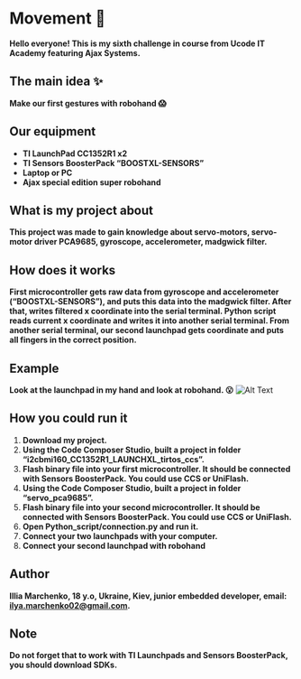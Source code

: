 # Movement :wave:

**Hello everyone! This is my sixth challenge in course from Ucode IT Academy featuring Ajax Systems.**

## The main idea  ✨

**Make our first gestures with robohand :scream:**

## Our equipment

-   **TI LaunchPad CC1352R1 x2**
-   **TI Sensors BoosterPack “BOOSTXL-SENSORS”**
-   **Laptop or PC**
-   **Ajax special edition super robohand**

## What is my project about

**This project was made to gain knowledge about servo-motors, servo-motor driver PCA9685, gyroscope, accelerometer, madgwick filter.**

## How does it works

**First microcontroller gets raw data from gyroscope and accelerometer (“BOOSTXL-SENSORS”), and puts this data into the madgwick filter. After that, writes filtered x coordinate into the serial terminal. Python script reads current x coordinate and writes it into another serial terminal. From another serial terminal, our second launchpad gets coordinate and puts all fingers in the correct position.**

## Example
**Look at the launchpad in my hand and look at robohand. :open_mouth:**
![Alt Text](https://media.giphy.com/media/vFKqnCdLPNOKc/giphy.gif)

## How you could run it

1. **Download my project.**
2. **Using the Code Composer Studio, built a project in folder “i2cbmi160_CC1352R1_LAUNCHXL_tirtos_ccs”.**
3. **Flash binary file into your first microcontroller. It should be connected with Sensors BoosterPack. You could use CCS or UniFlash.**
4. **Using the Code Composer Studio, built a project in folder “servo_pca9685”.**
5. **Flash binary file into your second microcontroller. It should be connected with Sensors BoosterPack. You could use CCS or UniFlash.**
6. **Open Python_script/connection.py and run it.**
7. **Connect your two launchpads with your computer.**
8. **Connect your second launchpad with robohand**

## Author

**Illia Marchenko, 18 y.o, Ukraine, Kiev, junior embedded developer, email:  [ilya.marchenko02@gmail.com](mailto:ilya.marchenko02@gmail.com).**

## [](https://github.com/IlayMarchenko/transfer_iot_ajax_ucode/blob/master/README.md#note)Note

**Do not forget that to work with TI Launchpads and Sensors BoosterPack, you should download SDKs.**
